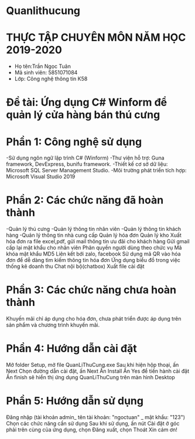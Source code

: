 # Quanlithucung
# THỰC TẬP CHUYÊN MÔN NĂM HỌC 2019-2020
- Họ tên:Trần Ngọc Tuân 
- Mã sinh viên: 5851071084 
- Lớp: Công nghệ thông tin K58
# Đề tài:  Ứng dụng C# Winform để quản lý cửa hàng bán thú cưng
# Phần 1: Công nghệ sử dụng
-Sử dụng ngôn ngữ lập trình C# (Winform)
-Thư viện hỗ trợ: Guna framework, DevExpress, bunifu framework.
-Thiết kế cơ sở dữ liệu: Microsoft SQL Server Management Studio.
-Môi trường phát triển tích hợp: Microsoft Visual Studio 2019
# Phần 2: Các chức năng đã hoàn thành
-Quản lý thú cưng
-Quản lý thông tin nhân viên
-Quản lý thông tin khách hàng
-Quản lý thông tin nhà cung cấp
Quản lý hóa đơn
Quản lý kho
Xuất hóa đơn ra file excel,pdf, gửi mail thông tin ưu đãi cho khách hàng
Gửi gmail cấp lại mật khẩu cho nhân viên 
Phân quyền người dùng theo chức vụ
Mã khóa mật khẩu MD5
Liên kết bới zalo, facebook
Sử dụng mã QR vào hóa đơn để dễ dàng tìm kiếm thông tin hóa đơn
Ứng dụng biểu đồ trong việc thống kê doanh thu
Chat nội bộ(chatbox)
Xuất file cài đặt
# Phần 3: Các chức năng chưa hoàn thành
Khuyến mãi chỉ áp dụng cho hóa đơn, chưa phát triển được áp dụng trên sản phẩm và chương trình khuyến mãi.
# Phần 4: Hướng dẫn cài đặt
Mở folder Setup, mở file QuanLiThuCung.exe
Sau khi hiện hộp thoại, ấn Next
Chọn đường dẫn cài đặt, ấn Next
Ấn Install
Ấn Yes để tiến hành cài đặt
Ấn finish sẽ hiển thị ứng dụng QuanLiThuCung trên màn hình Desktop
# Phần 5: Hướng dẫn sử dụng
Đăng nhập (tài khoản admin_ tên tài khoản: "ngoctuan" _ mật khẩu: "123")
Chọn các chức năng cần sử dụng
Sau khi sử dụng, ấn nút Cài đặt ở góc phải trên cùng của ứng dụng, chọn Đăng xuất, chọn Thoát
Xin cám ơn!
